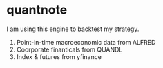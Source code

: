 # quantnote
I am using this engine to backtest my strategy.
<br>
1. Point-in-time macroeconomic data from ALFRED
2. Coorporate finanticals from QUANDL
3. Index & futures from yfinance
